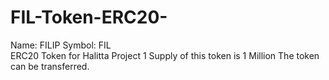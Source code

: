 # FIL-Token-ERC20-
Name: FILIP 
Symbol: FIL  
ERC20 Token for Halitta Project 1
Supply of this token is 1 Million
The token can be transferred.
